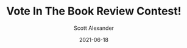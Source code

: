 ---
layout: podcast
title: "Vote In The Book Review Contest!"
author: Scott Alexander
description: https://astralcodexten.substack.com/p/vote-in-the-book-review-contest
date: 2021-06-18
length: 264308
duration: 66
guid: vote-in-the-book-review-contest
---